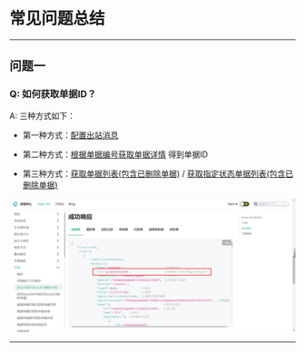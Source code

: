 # 常见问题总结

---
## 问题一

### Q: 如何获取单据ID？

A: 三种方式如下：
- 第一种方式：[配置出站消息](/docs/open-api/outbound-message/outbound-new)

- 第二种方式：[根据单据编号获取单据详情](/docs/open-api/flows/get-forms-details-byCode) 得到单据ID

- 第三种方式：[获取单据列表(包含已删除单据)](/docs/open-api/flows/get-forms-sequences) / [获取指定状态单据列表(包含已删除单据)](/docs/open-api/flows/get-forms-sequences-byState)

 ![image](images/单据列表单据ID.png)

---